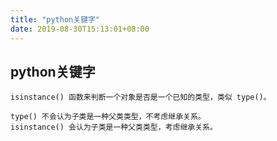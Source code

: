 ```yaml
---
title: "python关键字"
date: 2019-08-30T15:13:01+08:00
---
```


## python关键字

```text
isinstance() 函数来判断一个对象是否是一个已知的类型，类似 type()。

type() 不会认为子类是一种父类类型，不考虑继承关系。
isinstance() 会认为子类是一种父类类型，考虑继承关系。
```
